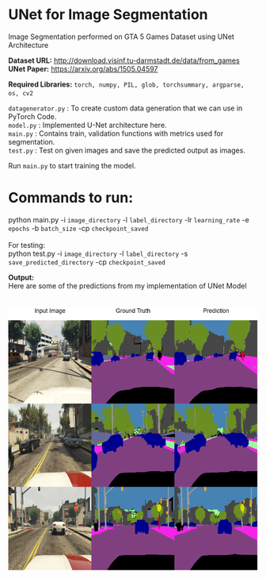 # UNet for Image Segmentation

Image Segmentation performed on GTA 5 Games Dataset using UNet Architecture

<b>Dataset URL:</b> http://download.visinf.tu-darmstadt.de/data/from_games<br>
<b>UNet Paper:</b> https://arxiv.org/abs/1505.04597

<b>Required Libraries:</b> `torch, numpy, PIL, glob, torchsummary, argparse, os, cv2`

`datagenerator.py` : To create custom data generation that we can use in PyTorch Code.<br>
`model.py`  : Implemented U-Net architecture here.<br>
`main.py`   : Contains train, validation functions with metrics used for segmentation.<br>
`test.py`   : Test on given images and save the predicted output as images.<br>


Run `main.py` to start training the model.

# Commands to run:
python main.py -i `image_directory` -l `label_directory` -lr `learning_rate` -e `epochs` -b `batch_size` -cp `checkpoint_saved`
<br><br>
For testing:<br>
python test.py -i `image_directory` -l `label_directory` -s `save_predicted_directory` -cp `checkpoint_saved`

<b>Output:</b> <br>
Here are some of the predictions from my implementation of UNet Model<br><br><br>
![Prediction](https://github.com/bharath3794/UNet-Image-Segmentation/blob/main/My%20Predictions.png?raw=true)
